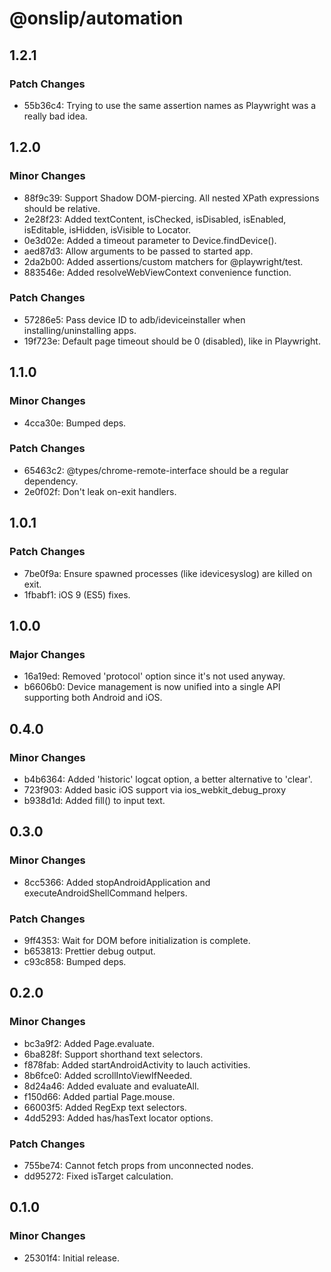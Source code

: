 # @onslip/automation

## 1.2.1

### Patch Changes

- 55b36c4: Trying to use the same assertion names as Playwright was a really bad idea.

## 1.2.0

### Minor Changes

- 88f9c39: Support Shadow DOM-piercing. All nested XPath expressions should be relative.
- 2e28f23: Added textContent, isChecked, isDisabled, isEnabled, isEditable, isHidden, isVisible to Locator.
- 0e3d02e: Added a timeout parameter to Device.findDevice().
- aed87d3: Allow arguments to be passed to started app.
- 2da2b00: Added assertions/custom matchers for @playwright/test.
- 883546e: Added resolveWebViewContext convenience function.

### Patch Changes

- 57286e5: Pass device ID to adb/ideviceinstaller when installing/uninstalling apps.
- 19f723e: Default page timeout should be 0 (disabled), like in Playwright.

## 1.1.0

### Minor Changes

- 4cca30e: Bumped deps.

### Patch Changes

- 65463c2: @types/chrome-remote-interface should be a regular dependency.
- 2e0f02f: Don't leak on-exit handlers.

## 1.0.1

### Patch Changes

- 7be0f9a: Ensure spawned processes (like idevicesyslog) are killed on exit.
- 1fbabf1: iOS 9 (ES5) fixes.

## 1.0.0

### Major Changes

- 16a19ed: Removed 'protocol' option since it's not used anyway.
- b6606b0: Device management is now unified into a single API supporting both Android and iOS.

## 0.4.0

### Minor Changes

- b4b6364: Added 'historic' logcat option, a better alternative to 'clear'.
- 723f903: Added basic iOS support via ios_webkit_debug_proxy
- b938d1d: Added fill() to input text.

## 0.3.0

### Minor Changes

- 8cc5366: Added stopAndroidApplication and executeAndroidShellCommand helpers.

### Patch Changes

- 9ff4353: Wait for DOM before initialization is complete.
- b653813: Prettier debug output.
- c93c858: Bumped deps.

## 0.2.0

### Minor Changes

- bc3a9f2: Added Page.evaluate.
- 6ba828f: Support shorthand text selectors.
- f878fab: Added startAndroidActivity to lauch activities.
- 8b6fce0: Added scrollIntoViewIfNeeded.
- 8d24a46: Added evaluate and evaluateAll.
- f150d66: Added partial Page.mouse.
- 66003f5: Added RegExp text selectors.
- 4dd5293: Added has/hasText locator options.

### Patch Changes

- 755be74: Cannot fetch props from unconnected nodes.
- dd95272: Fixed isTarget calculation.

## 0.1.0

### Minor Changes

- 25301f4: Initial release.
